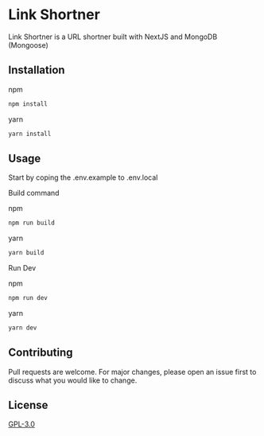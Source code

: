 # Link Shortner

Link Shortner is a URL shortner built with NextJS and MongoDB (Mongoose)

## Installation


npm
```bash
npm install
```
yarn
```bash
yarn install
```

## Usage
Start by coping the .env.example to .env.local

Build command

npm
```bash
npm run build
```
yarn
```bash
yarn build
```

Run Dev

npm
```bash
npm run dev
```
yarn
```bash
yarn dev
```
## Contributing
Pull requests are welcome. For major changes, please open an issue first to discuss what you would like to change.



## License
[GPL-3.0](https://choosealicense.com/licenses/gpl-3.0/)